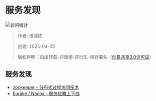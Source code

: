 # 服务发现

![访问统计](https://visitor-badge.glitch.me/badge?page_id=senlypan.qa.08-service-discovery&left_color=blue&right_color=red)

> 作者: 潘深练
>
> 创建: 2025-04-05
>
> 版权声明：自由转载-非商用-非衍生-保持署名（[创意共享3.0许可证](https://creativecommons.org/licenses/by-nc-nd/3.0/deed.zh)）


## 服务发现

- [zookeeper - 分布式过程协同技术](/zh-cn/07-zookeeper.md) 
- [Eurake / Nacos - 服务优雅上下线](/zh-cn/07-graceful-service-deployment-and-shutdown.md) 